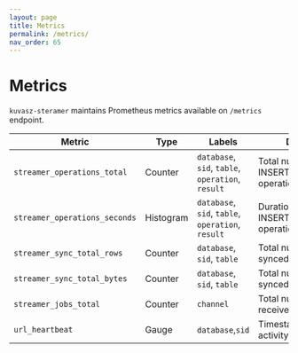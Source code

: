 ```yaml
---
layout: page
title: Metrics
permalink: /metrics/
nav_order: 65
---
```

# Metrics

`kuvasz-steramer` maintains Prometheus metrics available on `/metrics` endpoint.

|Metric|Type|Labels|Description|
|------|----|------|-----------|
|`streamer_operations_total`|Counter|`database`, `sid`, `table`, `operation`, `result`|Total number of INSERT/UPDATE/DELETE operations|
|`streamer_operations_seconds`|Histogram|`database`, `sid`, `table`, `operation`, `result`|Duration of INSERT/UPDATE/DELETE operations|
|`streamer_sync_total_rows`|Counter|`database`, `sid`, `table`|Total number of rows synced|
|`streamer_sync_total_bytes`|Counter|`database`, `sid`, `table`|Total number of bytes synced|
|`streamer_jobs_total`|Counter|`channel`|Total number of jobs received per channel|
|`url_heartbeat`|Gauge|`database`,`sid`|Timestamp of last known activity|
